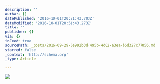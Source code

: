 ```yaml
---
description: ''
author: []
datePublished: '2016-10-01T20:51:43.703Z'
dateModified: '2016-10-01T20:51:43.273Z'
title: ''
publisher: {}
via: {}
inFeed: true
sourcePath: _posts/2016-09-29-6e992b3d-495b-4d02-a3ea-b6d327c77056.md
starred: false
_context: 'http://schema.org'
_type: Article

---
```

![](https://the-grid-user-content.s3-us-west-2.amazonaws.com/1954b26f-9cef-438b-805a-e4b23b89f82e.jpg)